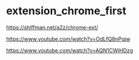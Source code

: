 # extension_chrome_first

https://shiffman.net/a2z/chrome-ext/


https://www.youtube.com/watch?v=OdLfQ8nPqjw


https://www.youtube.com/watch?v=AQN1CWjHDzg
